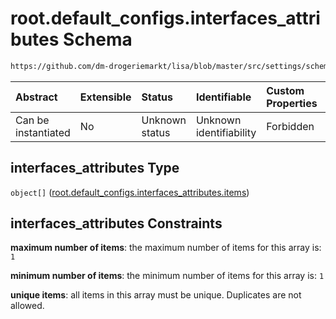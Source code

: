 # root.default\_configs.interfaces\_attributes Schema

```txt
https://github.com/dm-drogeriemarkt/lisa/blob/master/src/settings/schema.json#/properties/default_configs/properties/interfaces_attributes
```



| Abstract            | Extensible | Status         | Identifiable            | Custom Properties | Additional Properties | Access Restrictions | Defined In                                                                               |
| :------------------ | :--------- | :------------- | :---------------------- | :---------------- | :-------------------- | :------------------ | :--------------------------------------------------------------------------------------- |
| Can be instantiated | No         | Unknown status | Unknown identifiability | Forbidden         | Allowed               | none                | [settings.schema.json\*](../../src/settings/settings.schema.json "open original schema") |

## interfaces\_attributes Type

`object[]` ([root.default\_configs.interfaces\_attributes.items](settings-properties-rootdefault_configs-properties-rootdefault_configsinterfaces_attributes-rootdefault_configsinterfaces_attributesitems.md))

## interfaces\_attributes Constraints

**maximum number of items**: the maximum number of items for this array is: `1`

**minimum number of items**: the minimum number of items for this array is: `1`

**unique items**: all items in this array must be unique. Duplicates are not allowed.
